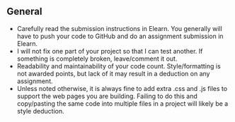 ## General

* Carefully read the submission instructions in Elearn. You generally will have
to push your code to GitHub and do an assignment submission in Elearn.  
* I will not fix one part of your project so that I can test another. If something is
completely broken, leave/comment it out.  
* Readability and maintainability of your code count.  Style/formatting is not awarded
points, but lack of it may result in a deduction on any assignment.
* Unless noted otherwise, it is always fine to add extra .css and .js files to support
the web pages you are building. Failing to do this and copy/pasting the same code into
multiple files in a project will likely be a style deduction.
